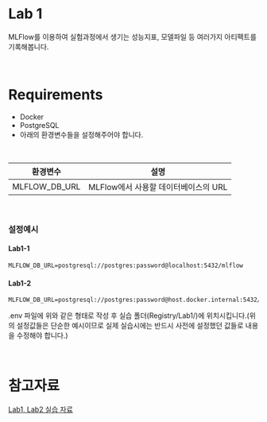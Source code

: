 # Lab 1

MLFlow를 이용하여 실험과정에서 생기는 성능지표, 모델파일 등 여러가지 아티팩트를 기록해봅니다.

<br>

# Requirements

* Docker
* PostgreSQL
* 아래의 환경변수들을 설정해주어야 합니다.

<br>

|환경변수|설명|
|---|---|
|MLFLOW_DB_URL|MLFlow에서 사용할 데이터베이스의 URL|

<br>

### 설정예시

#### Lab1-1
```
MLFLOW_DB_URL=postgresql://postgres:password@localhost:5432/mlflow
```

#### Lab1-2
```
MLFLOW_DB_URL=postgresql://postgres:password@host.docker.internal:5432/mlflow
```

.env 파일에 위와 같은 형태로 작성 후 실습 폴더(Registry/Lab1/)에 위치시킵니다.(위의 설정값들은 단순한 예시이므로 실제 실습시에는 반드시 사전에 설정했던 값들로 내용을 수정해야 합니다.)

<br>

# 참고자료
[Lab1, Lab2 실습 자료](https://docs.google.com/presentation/d/1JM-qKYC3xdzs3kn9x3X119HSSIaOgiiRGQXMTlw4lGY/edit?usp=sharing)  
